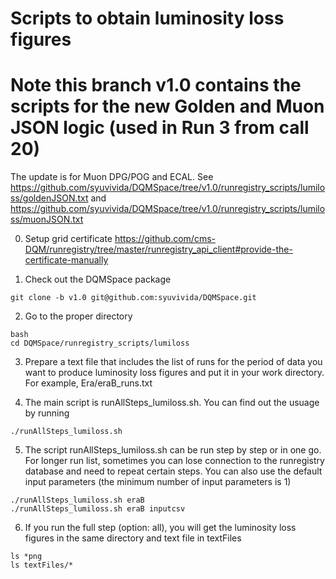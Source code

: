 # Scripts to obtain luminosity loss figures
# Note this branch v1.0 contains the scripts for the new Golden and Muon JSON logic (used in Run 3 from call 20) 

The update is for Muon DPG/POG and ECAL. See https://github.com/syuvivida/DQMSpace/tree/v1.0/runregistry_scripts/lumiloss/goldenJSON.txt and https://github.com/syuvivida/DQMSpace/tree/v1.0/runregistry_scripts/lumiloss/muonJSON.txt 


0. Setup grid certificate
https://github.com/cms-DQM/runregistry/tree/master/runregistry_api_client#provide-the-certificate-manually


1. Check out the DQMSpace package
```
git clone -b v1.0 git@github.com:syuvivida/DQMSpace.git
```

2. Go to the proper directory
```
bash
cd DQMSpace/runregistry_scripts/lumiloss
```

3. Prepare a text file that includes the list of runs for the period of data you want to produce luminosity loss figures and put it in your work directory. 
For example, Era/eraB_runs.txt


4. The main script is runAllSteps_lumiloss.sh. You can find out the usuage by running
```
./runAllSteps_lumiloss.sh
```

5. The script runAllSteps_lumiloss.sh can be run step by step or in one go. For longer run list, sometimes you can lose connection to the runregistry database and need to repeat certain steps. You can also use the default input parameters (the minimum number of input parameters is 1)
```
./runAllSteps_lumiloss.sh eraB
./runAllSteps_lumiloss.sh eraB inputcsv
```

6. If you run the full step (option: all), you will get the luminosity loss figures in the same directory and text file in textFiles
```
ls *png
ls textFiles/*
```



